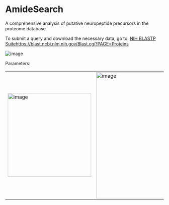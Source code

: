 # AmideSearch

A comprehensive analysis of putative neuropeptide precursors in the proteome database.								
								
To submit a query and download the necessary data, go to:					[NIH BLASTP Suite](https://blast.ncbi.nlm.nih.gov/Blast.cgi?PAGE=Proteins)https://blast.ncbi.nlm.nih.gov/Blast.cgi?PAGE=Proteins			

![image](https://github.com/boyinthebigcity/AmideSearch/assets/94450891/a8991f11-17de-4f49-ba70-329c8000eaf4)

Parameters:

<table><tr><td><img width="265" alt="image" src="https://github.com/boyinthebigcity/AmideSearch/assets/94450891/9687c4a6-fcb5-45c9-9a8f-9059c8b30db4"></td><td><img width="400" alt="image" src="https://github.com/boyinthebigcity/AmideSearch/assets/94450891/a6cb9c78-0919-478c-be30-6bfcd253dc3d"></td></tr></table>

